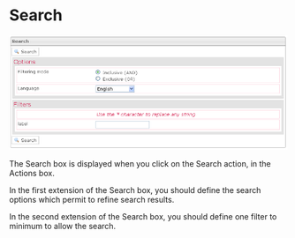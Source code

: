 <!--
parent:
    title: Deliveries
author:
    - 'Jérôme Bogaerts'
created_at: '2012-04-12 18:48:06'
updated_at: '2013-03-13 14:07:54'
tags:
    - Deliveries
-->

Search
======

![](../resources/deliveries-search.png)

The Search box is displayed when you click on the Search action, in the Actions box.

In the first extension of the Search box, you should define the search options which permit to refine search results.<br/>

In the second extension of the Search box, you should define one filter to minimum to allow the search.


